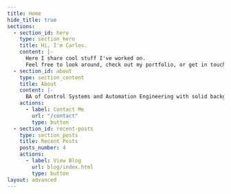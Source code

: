 ```yaml
---
title: Home
hide_title: true
sections:
  - section_id: hero
    type: section_hero
    title: Hi, I'm Carlos.
    content: |-
      Here I share cool stuff I've worked on.
      Feel free to look around, check out my portfolio, or get in touch. Enjoy.
  - section_id: about
    type: section_content
    title: About
    content: |-
      BA of Control Systems and Automation Engineering with solid background in calculus and algebra. I have passion for well designed and developed data solutions. Interested in devising a better problem-solving method for challenging tasks, and learning new technologies and tools if the need arises.
    actions:
      - label: Contact Me
        url: "/contact"
        type: button
  - section_id: recent-posts
    type: section_posts
    title: Recent Posts
    posts_number: 4
    actions:
      - label: View Blog
        url: blog/index.html
        type: button
layout: advanced
---
```

